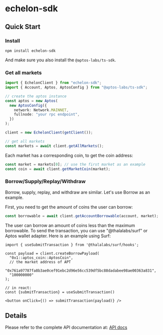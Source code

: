 # echelon-sdk

## Quick Start

### Install

```
npm install echelon-sdk
```

And make sure you also install the `@aptos-labs/ts-sdk`.

### Get all markets

```typescript
import { EchelonClient } from "echelon-sdk";
import { Account, Aptos, AptosConfig } from "@aptos-labs/ts-sdk";

// create the aptos instance
const aptos = new Aptos(
  new AptosConfig({
    network: Network.MAINNET,
    fullnode: "your rpc endpoint",
  })
);

client = new EchelonClient(getClient());

// get all markets
const markets = await client.getAllMarkets();
```

Each market has a corresponding coin, to get the coin address:

```typescript
const market = markets[0]; // use the first market as an example
const coin = await client.getMarketCoin(market);
```

### Borrow/Supply/Replay/Withdraw

Borrow, supply, replay, and withdraw are similar. Let's use Borrow as an example.

First, you need to get the amount of coins the user can borrow:

```typescript
const borrowable = await client.getAccountBorrowable(account, market);
```

The user can borrow an amount of coins less than the maximum borrowable. To send the transaction, you can use "@thalalabs/surf" or Aptos wallet adapter. Here is an example using Surf:

```tsx
import { useSubmitTransaction } from '@thalalabs/surf/hooks';

const payload = client.createBorrowPayload(
  "0x1::aptos_coin::AptosCoin",
  // the market address of APT
  "0x761a97787fa8b3ae0cef91ebc2d96e56cc539df5bc88dadabee98ae00363a831",
  "100000000"
);

// in react:
const {submitTransaction} = useSubmitTransaction()

<button onClick={() => submitTransaction(payload)} />
```

## Details

Please refer to the complete API documentation at: [API docs](docs/globals.md)
